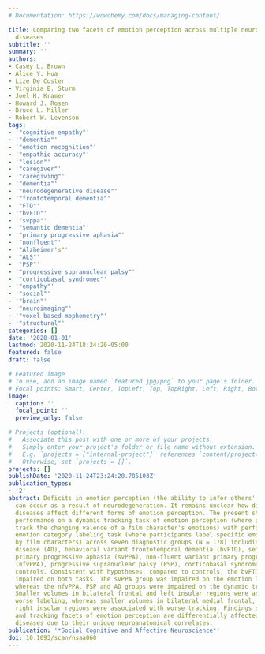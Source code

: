 ```yaml
---
# Documentation: https://wowchemy.com/docs/managing-content/

title: Comparing two facets of emotion perception across multiple neurodegenerative
  diseases
subtitle: ''
summary: ''
authors:
- Casey L. Brown
- Alice Y. Hua
- Lize De Coster
- Virginia E. Sturm
- Joel H. Kramer
- Howard J. Rosen
- Bruce L. Miller
- Robert W. Levenson
tags:
- '"cognitive empathy"'
- '"dementia"'
- '"emotion recognition"'
- '"empathic accuracy"'
- '"lesion"'
- '"caregiver"'
- '"caregiving"'
- '"dementia"'
- '"neurodegenerative disease"'
- '"frontotemporal dementia"'
- '"FTD"'
- '"bvFTD"'
- '"svppa"'
- '"semantic dementia"'
- '"primary progressive aphasia"'
- '"nonfluent"'
- '"Alzheimer's"'
- '"ALS"'
- '"PSP"'
- '"progressive supranuclear palsy"'
- '"corticobasal syndromec"'
- '"empathy"'
- '"social"'
- '"brain"'
- '"neuroimaging"'
- '"voxel based mophometry"'
- '"structural"'
categories: []
date: '2020-01-01'
lastmod: 2020-11-24T18:24:20-05:00
featured: false
draft: false

# Featured image
# To use, add an image named `featured.jpg/png` to your page's folder.
# Focal points: Smart, Center, TopLeft, Top, TopRight, Left, Right, BottomLeft, Bottom, BottomRight.
image:
  caption: ''
  focal_point: ''
  preview_only: false

# Projects (optional).
#   Associate this post with one or more of your projects.
#   Simply enter your project's folder or file name without extension.
#   E.g. `projects = ["internal-project"]` references `content/project/deep-learning/index.md`.
#   Otherwise, set `projects = []`.
projects: []
publishDate: '2020-11-24T23:24:20.705103Z'
publication_types:
- '2'
abstract: Deficits in emotion perception (the ability to infer others' emotions accurately)
  can occur as a result of neurodegeneration. It remains unclear how different neurodegenerative
  diseases affect different forms of emotion perception. The present study compares
  performance on a dynamic tracking task of emotion perception (where participants
  track the changing valence of a film character's emotions) with performance on an
  emotion category labeling task (where participants label specific emotions portrayed
  by film characters) across seven diagnostic groups (N = 178) including Alzheimer's
  disease (AD), behavioral variant frontotemporal dementia (bvFTD), semantic variant
  primary progressive aphasia (svPPA), non-fluent variant primary progressive aphasia
  (nfvPPA), progressive supranuclear palsy (PSP), corticobasal syndrome and healthy
  controls. Consistent with hypotheses, compared to controls, the bvFTD group was
  impaired on both tasks. The svPPA group was impaired on the emotion labeling task,
  whereas the nfvPPA, PSP and AD groups were impaired on the dynamic tracking task.
  Smaller volumes in bilateral frontal and left insular regions were associated with
  worse labeling, whereas smaller volumes in bilateral medial frontal, temporal and
  right insular regions were associated with worse tracking. Findings suggest labeling
  and tracking facets of emotion perception are differentially affected across neurodegenerative
  diseases due to their unique neuroanatomical correlates.
publication: '*Social Cognitive and Affective Neuroscience*'
doi: 10.1093/scan/nsaa060
---
```

